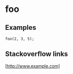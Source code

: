 ---
---

# foo

<div id='template'></div>
<script>
var url = window.location.pathname
var id = /\/([^\/]+)\.html$/.exec(url)[1];
document.title = id;

function reqListener () {
  var data = this.responseText;
  var json = JSON.parse(data);
  document.querySelector('#template').innerHTML = json[id];
}

var oReq = new XMLHttpRequest();
oReq.addEventListener("load", reqListener);
oReq.open("GET", "ids.json");
oReq.send();
</script>

## Examples

```
foo(2, 3, 5);
```

## Stackoverflow links
[http://www.example.com]
